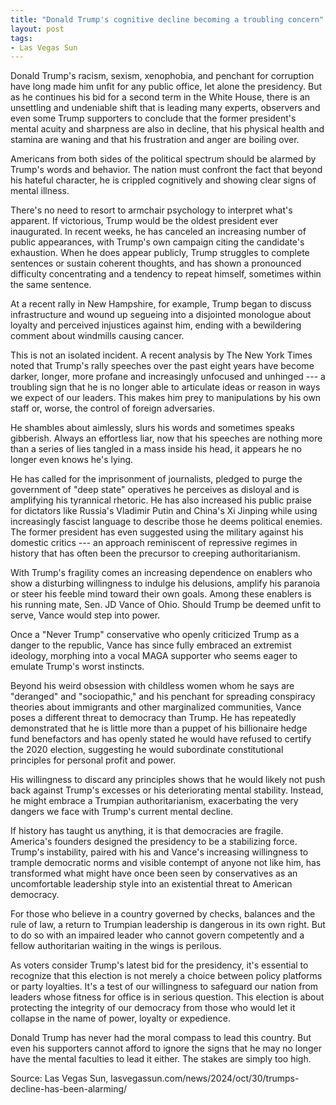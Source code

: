 ```yaml
---
title: "Donald Trump's cognitive decline becoming a troubling concern"
layout: post
tags:
- Las Vegas Sun
---
```


Donald Trump's racism, sexism, xenophobia, and penchant for corruption have long made him unfit for any public office, let alone the presidency. But as he continues his bid for a second term in the White House, there is an unsettling and undeniable shift that is leading many experts, observers and even some Trump supporters to conclude that the former president's mental acuity and sharpness are also in decline, that his physical health and stamina are waning and that his frustration and anger are boiling over.

Americans from both sides of the political spectrum should be alarmed by Trump's words and behavior. The nation must confront the fact that beyond his hateful character, he is crippled cognitively and showing clear signs of mental illness.

There's no need to resort to armchair psychology to interpret what's apparent. If victorious, Trump would be the oldest president ever inaugurated. In recent weeks, he has canceled an increasing number of public appearances, with Trump's own campaign citing the candidate's exhaustion. When he does appear publicly, Trump struggles to complete sentences or sustain coherent thoughts, and has shown a pronounced difficulty concentrating and a tendency to repeat himself, sometimes within the same sentence.

At a recent rally in New Hampshire, for example, Trump began to discuss infrastructure and wound up segueing into a disjointed monologue about loyalty and perceived injustices against him, ending with a bewildering comment about windmills causing cancer.

This is not an isolated incident. A recent analysis by The New York Times noted that Trump's rally speeches over the past eight years have become darker, longer, more profane and increasingly unfocused and unhinged --- a troubling sign that he is no longer able to articulate ideas or reason in ways we expect of our leaders. This makes him prey to manipulations by his own staff or, worse, the control of foreign adversaries.

He shambles about aimlessly, slurs his words and sometimes speaks gibberish. Always an effortless liar, now that his speeches are nothing more than a series of lies tangled in a mass inside his head, it appears he no longer even knows he's lying.

He has called for the imprisonment of journalists, pledged to purge the government of "deep state" operatives he perceives as disloyal and is amplifying his tyrannical rhetoric. He has also increased his public praise for dictators like Russia's Vladimir Putin and China's Xi Jinping while using increasingly fascist language to describe those he deems political enemies. The former president has even suggested using the military against his domestic critics --- an approach reminiscent of repressive regimes in history that has often been the precursor to creeping authoritarianism.

With Trump's fragility comes an increasing dependence on enablers who show a disturbing willingness to indulge his delusions, amplify his paranoia or steer his feeble mind toward their own goals. Among these enablers is his running mate, Sen. JD Vance of Ohio. Should Trump be deemed unfit to serve, Vance would step into power.

Once a "Never Trump" conservative who openly criticized Trump as a danger to the republic, Vance has since fully embraced an extremist ideology, morphing into a vocal MAGA supporter who seems eager to emulate Trump's worst instincts.

Beyond his weird obsession with childless women whom he says are "deranged" and "sociopathic," and his penchant for spreading conspiracy theories about immigrants and other marginalized communities, Vance poses a different threat to democracy than Trump. He has repeatedly demonstrated that he is little more than a puppet of his billionaire hedge fund benefactors and has openly stated he would have refused to certify the 2020 election, suggesting he would subordinate constitutional principles for personal profit and power.

His willingness to discard any principles shows that he would likely not push back against Trump's excesses or his deteriorating mental stability. Instead, he might embrace a Trumpian authoritarianism, exacerbating the very dangers we face with Trump's current mental decline.

If history has taught us anything, it is that democracies are fragile. America's founders designed the presidency to be a stabilizing force. Trump's instability, paired with his and Vance's increasing willingness to trample democratic norms and visible contempt of anyone not like him, has transformed what might have once been seen by conservatives as an uncomfortable leadership style into an existential threat to American democracy.

For those who believe in a country governed by checks, balances and the rule of law, a return to Trumpian leadership is dangerous in its own right. But to do so with an impaired leader who cannot govern competently and a fellow authoritarian waiting in the wings is perilous.

As voters consider Trump's latest bid for the presidency, it's essential to recognize that this election is not merely a choice between policy platforms or party loyalties. It's a test of our willingness to safeguard our nation from leaders whose fitness for office is in serious question. This election is about protecting the integrity of our democracy from those who would let it collapse in the name of power, loyalty or expedience.

Donald Trump has never had the moral compass to lead this country. But even his supporters cannot afford to ignore the signs that he may no longer have the mental faculties to lead it either. The stakes are simply too high.

Source: Las Vegas Sun, lasvegassun.com/news/2024/oct/30/trumps-decline-has-been-alarming/
